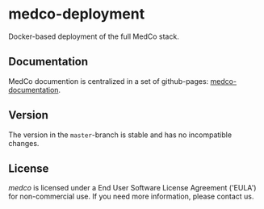 # medco-deployment
Docker-based deployment of the full MedCo stack.

## Documentation

MedCo documention is centralized in a set of github-pages: [medco-documentation](https://lca1.github.io/medco-documentation/index.html).

## Version

The version in the `master`-branch is stable and has no incompatible changes.

## License

*medco* is licensed under a End User Software License Agreement ('EULA') for non-commercial use. If you need more information, please contact us.

